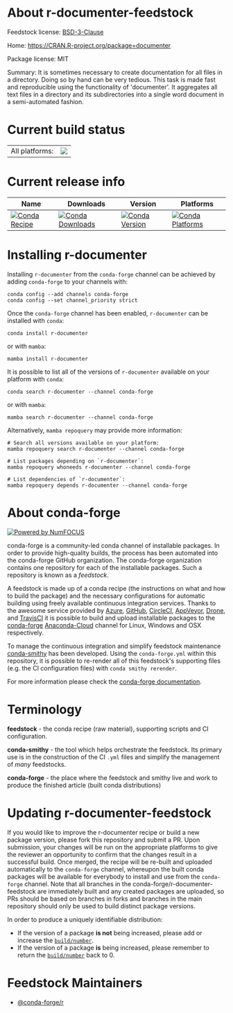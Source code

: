 About r-documenter-feedstock
============================

Feedstock license: [BSD-3-Clause](https://github.com/conda-forge/r-documenter-feedstock/blob/main/LICENSE.txt)

Home: https://CRAN.R-project.org/package=documenter

Package license: MIT

Summary: It is sometimes necessary to create documentation for all files in a directory. Doing so by hand can be very tedious. This task is made fast and reproducible using the functionality of 'documenter'. It aggregates all text files in a directory and its subdirectories into a single word document in a semi-automated fashion.

Current build status
====================


<table><tr><td>All platforms:</td>
    <td>
      <a href="https://dev.azure.com/conda-forge/feedstock-builds/_build/latest?definitionId=16462&branchName=main">
        <img src="https://dev.azure.com/conda-forge/feedstock-builds/_apis/build/status/r-documenter-feedstock?branchName=main">
      </a>
    </td>
  </tr>
</table>

Current release info
====================

| Name | Downloads | Version | Platforms |
| --- | --- | --- | --- |
| [![Conda Recipe](https://img.shields.io/badge/recipe-r--documenter-green.svg)](https://anaconda.org/conda-forge/r-documenter) | [![Conda Downloads](https://img.shields.io/conda/dn/conda-forge/r-documenter.svg)](https://anaconda.org/conda-forge/r-documenter) | [![Conda Version](https://img.shields.io/conda/vn/conda-forge/r-documenter.svg)](https://anaconda.org/conda-forge/r-documenter) | [![Conda Platforms](https://img.shields.io/conda/pn/conda-forge/r-documenter.svg)](https://anaconda.org/conda-forge/r-documenter) |

Installing r-documenter
=======================

Installing `r-documenter` from the `conda-forge` channel can be achieved by adding `conda-forge` to your channels with:

```
conda config --add channels conda-forge
conda config --set channel_priority strict
```

Once the `conda-forge` channel has been enabled, `r-documenter` can be installed with `conda`:

```
conda install r-documenter
```

or with `mamba`:

```
mamba install r-documenter
```

It is possible to list all of the versions of `r-documenter` available on your platform with `conda`:

```
conda search r-documenter --channel conda-forge
```

or with `mamba`:

```
mamba search r-documenter --channel conda-forge
```

Alternatively, `mamba repoquery` may provide more information:

```
# Search all versions available on your platform:
mamba repoquery search r-documenter --channel conda-forge

# List packages depending on `r-documenter`:
mamba repoquery whoneeds r-documenter --channel conda-forge

# List dependencies of `r-documenter`:
mamba repoquery depends r-documenter --channel conda-forge
```


About conda-forge
=================

[![Powered by
NumFOCUS](https://img.shields.io/badge/powered%20by-NumFOCUS-orange.svg?style=flat&colorA=E1523D&colorB=007D8A)](https://numfocus.org)

conda-forge is a community-led conda channel of installable packages.
In order to provide high-quality builds, the process has been automated into the
conda-forge GitHub organization. The conda-forge organization contains one repository
for each of the installable packages. Such a repository is known as a *feedstock*.

A feedstock is made up of a conda recipe (the instructions on what and how to build
the package) and the necessary configurations for automatic building using freely
available continuous integration services. Thanks to the awesome service provided by
[Azure](https://azure.microsoft.com/en-us/services/devops/), [GitHub](https://github.com/),
[CircleCI](https://circleci.com/), [AppVeyor](https://www.appveyor.com/),
[Drone](https://cloud.drone.io/welcome), and [TravisCI](https://travis-ci.com/)
it is possible to build and upload installable packages to the
[conda-forge](https://anaconda.org/conda-forge) [Anaconda-Cloud](https://anaconda.org/)
channel for Linux, Windows and OSX respectively.

To manage the continuous integration and simplify feedstock maintenance
[conda-smithy](https://github.com/conda-forge/conda-smithy) has been developed.
Using the ``conda-forge.yml`` within this repository, it is possible to re-render all of
this feedstock's supporting files (e.g. the CI configuration files) with ``conda smithy rerender``.

For more information please check the [conda-forge documentation](https://conda-forge.org/docs/).

Terminology
===========

**feedstock** - the conda recipe (raw material), supporting scripts and CI configuration.

**conda-smithy** - the tool which helps orchestrate the feedstock.
                   Its primary use is in the construction of the CI ``.yml`` files
                   and simplify the management of *many* feedstocks.

**conda-forge** - the place where the feedstock and smithy live and work to
                  produce the finished article (built conda distributions)


Updating r-documenter-feedstock
===============================

If you would like to improve the r-documenter recipe or build a new
package version, please fork this repository and submit a PR. Upon submission,
your changes will be run on the appropriate platforms to give the reviewer an
opportunity to confirm that the changes result in a successful build. Once
merged, the recipe will be re-built and uploaded automatically to the
`conda-forge` channel, whereupon the built conda packages will be available for
everybody to install and use from the `conda-forge` channel.
Note that all branches in the conda-forge/r-documenter-feedstock are
immediately built and any created packages are uploaded, so PRs should be based
on branches in forks and branches in the main repository should only be used to
build distinct package versions.

In order to produce a uniquely identifiable distribution:
 * If the version of a package **is not** being increased, please add or increase
   the [``build/number``](https://docs.conda.io/projects/conda-build/en/latest/resources/define-metadata.html#build-number-and-string).
 * If the version of a package **is** being increased, please remember to return
   the [``build/number``](https://docs.conda.io/projects/conda-build/en/latest/resources/define-metadata.html#build-number-and-string)
   back to 0.

Feedstock Maintainers
=====================

* [@conda-forge/r](https://github.com/conda-forge/r/)

